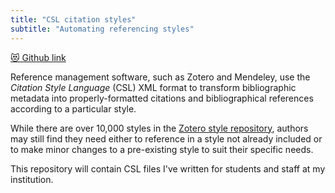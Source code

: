 ```yaml
---
title: "CSL citation styles"
subtitle: "Automating referencing styles"
---
```


[😻 Github link](https://github.com/harrybartholomew/CSL_styles)

Reference management software, such as Zotero and Mendeley, use the *Citation Style Language* (CSL) XML format to
transform
bibliographic metadata into properly-formatted citations and bibliographical references according to a particular style.

While there are over 10,000 styles in the [Zotero style repository](https://www.zotero.org/styles), authors may still
find they need either to reference in a style not already included or to make minor changes to a pre-existing style to
suit their specific needs.

This repository will contain CSL files I've written for students and staff at my institution.